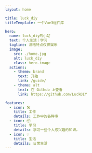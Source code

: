 ```yaml
---
layout: home

title: luck_diy
titleTemplate: 一个Vue3组件库

hero:
  name: luck_diy的小站
  text: 个人生活｜学习
  tagline: 没啥特点仅供娱乐
  image:
    src: ./home.jpg
    alt: luck_diy
    class: hero-image
  actions:
    - theme: brand
      text: 开始
      link: /guide/
    - theme: alt
      text: 在 Github 上查看
      link: https://github.com/LuckDIY

features:
  - icon: 🛠️
    title: 工作
    details: 工作中的各种事
  - icon: 📦
    title: 学习
    details: 学习一些个人感兴趣的知识。
  - icon: 💡
    title: 生活
    details: 日常生活
---
```

